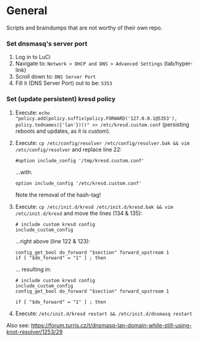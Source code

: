 # General

Scripts and braindumps that are not worthy of their own repo.

### Set dnsmasq's server port

1. Log in to LuCi
2. Navigate to: `Network > DHCP and DNS > Advanced Settings` (tab/hyper-link) 
3. Scroll down to: `DNS Server Port`
4. Fill it (DNS Server Port) out to be: `5353`

### Set (update persistent) kresd policy

1. Execute: `echo "policy.add(policy.suffix(policy.FORWARD('127.0.0.1@5353'),  policy.todnames({'lan'})))" >> /etc/kresd.custom.conf` (persisting reboots and updates, as it is custom).

2. Execute: `cp /etc/config/resolver /etc/config/resolver.bak && vim /etc/config/resolver` and replace line 22:

 	``` 
	#option include_config '/tmp/kresd.custom.conf'
	```
	...with:

	```
	option include_config '/etc/kresd.custom.conf'
	```

	Note the removal of the hash-tag!

3. Execute: `cp /etc/init.d/kresd /etc/init.d/kresd.bak && vim /etc/init.d/kresd` and move the lines (134 & 135):

    ```
	# include custom kresd config
	include_custom_config
    ```

    ...right above (line 122 & 123):

	```
	config_get_bool do_forward "$section" forward_upstream 1
	if [ "$do_forward" = "1" ] ; then
	```

	... resulting in:

	```
	# include custom kresd config
	include_custom_config
	config_get_bool do_forward "$section" forward_upstream 1
	
	if [ "$do_forward" = "1" ] ; then
	```

4. Execute: `/etc/init.d/kresd restart && /etc/init.d/dnsmasq restart`

Also see: https://forum.turris.cz/t/dnsmasq-lan-domain-while-still-using-knot-resolver/1253/29
